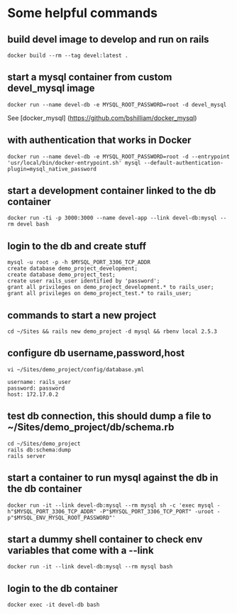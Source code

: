 # Some helpful commands

## build devel image to develop and run on rails
```
docker build --rm --tag devel:latest .
```

## start a mysql container from custom devel_mysql image
```
docker run --name devel-db -e MYSQL_ROOT_PASSWORD=root -d devel_mysql
```
See [docker_mysql] (https://github.com/bshilliam/docker_mysql)

## with authentication that works in Docker
```
docker run --name devel-db -e MYSQL_ROOT_PASSWORD=root -d --entrypoint 'usr/local/bin/docker-entrypoint.sh' mysql --default-authentication-plugin=mysql_native_password
```

## start a development container linked to the db container
```
docker run -ti -p 3000:3000 --name devel-app --link devel-db:mysql --rm devel bash
```

## login to the db and create stuff
```
mysql -u root -p -h $MYSQL_PORT_3306_TCP_ADDR
create database demo_project_development;
create database demo_project_test;
create user rails_user identified by 'password';
grant all privileges on demo_project_development.* to rails_user;
grant all privileges on demo_project_test.* to rails_user;
```

## commands to start a new project
```
cd ~/Sites && rails new demo_project -d mysql && rbenv local 2.5.3
```

## configure db username,password,host
```
vi ~/Sites/demo_project/config/database.yml

username: rails_user
password: password
host: 172.17.0.2
```

## test db connection, this should dump a file to ~/Sites/demo_project/db/schema.rb
```
cd ~/Sites/demo_project
rails db:schema:dump
rails server
```

## start a container to run mysql against the db in the db container
```
docker run -it --link devel-db:mysql --rm mysql sh -c 'exec mysql -h"$MYSQL_PORT_3306_TCP_ADDR" -P"$MYSQL_PORT_3306_TCP_PORT" -uroot -p"$MYSQL_ENV_MYSQL_ROOT_PASSWORD"'
```

## start a dummy shell container to check env variables that come with a --link
```
docker run -it --link devel-db:mysql --rm mysql bash
```

## login to the db container
```
docker exec -it devel-db bash
```
